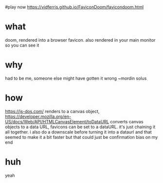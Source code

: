 #play now
https://vidferris.github.io/FaviconDoom/favicondoom.html

# what
doom, rendered into a browser favicon. also rendered in your main monitor so you can see it

# why
had to be me, someone else might have gotten it wrong ~mordin solus

# how
https://js-dos.com/ renders to a canvas object, https://developer.mozilla.org/en-US/docs/Web/API/HTMLCanvasElement/toDataURL converts canvas objects to a data URL, favicons can be set to a dataURL. it's just chaining it all together. i also do a downscale before turning it into a dataurl and that seemed to make it a bit faster but that could just be confirmation bias on my end

# huh
yeah
